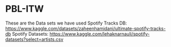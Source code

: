 # PBL-ITW

These are the Data sets we have used
Spotify Tracks DB: https://www.kaggle.com/datasets/zaheenhamidani/ultimate-spotify-tracks-db
Spotify Datasets: https://www.kaggle.com/lehaknarnauli/spotify-datasets?select=artists.csv
